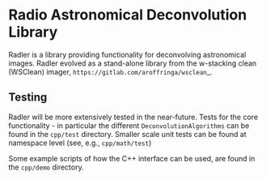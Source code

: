 # Radio Astronomical Deconvolution Library

Radler is a library providing functionality for deconvolving astronomical images. Radler evolved as a stand-alone library from the w-stacking clean (WSClean) imager, `https://gitlab.com/aroffringa/wsclean`_.

## Testing
Radler will be more extensively tested in the near-future. Tests for the core functionality - in particular the different `DeconvolutionAlgorithms` can be found in the `cpp/test` directory. Smaller scale unit tests can be found at namespace level (see, e.g., `cpp/math/test`)

Some example scripts of how the C++ interface can be used, are found in the `cpp/demo` directory.
